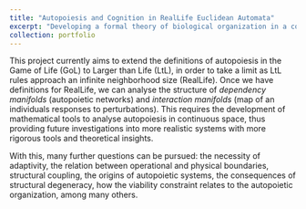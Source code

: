 ```yaml
---
title: "Autopoiesis and Cognition in RealLife Euclidean Automata"
excerpt: "Developing a formal theory of biological organization in a continuous-space, discrete-time univese.<br/><br/><img src='/images/RealLife-Project.png' style='width: 500px'>"
collection: portfolio
---
```


This project currently aims to extend the definitions of autopoiesis in the Game of Life (GoL) to Larger than Life (LtL), in order to take a limit as LtL rules approach an infinite neighborhood size (RealLife). Once we have definitions for RealLife, we can analyse the structure of *dependency manifolds* (autopoietic networks) and *interaction manifolds* (map of an individuals responses to perturbations). This requires the development of mathematical tools to analyse autopoiesis in continuous space, thus providing future investigations into more realistic systems with more rigorous tools and theoretical insights.

With this, many further questions can be pursued: the necessity of adaptivity, the relation between operational and physical boundaries, structural coupling, the origins of autopoietic systems, the consequences of structural degeneracy, how the viability constraint relates to the autopoietic organization, among many others.
